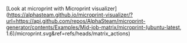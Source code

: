 [Look at microprint with Microprint visualizer](https://alphasteam.github.io/microprint-visualizer/?url=https://api.github.com/repos/AlphaSteam/microprint-generator/contents/Examples/Mid-job-matrix/microprint-(ubuntu-latest, 1.6)/microprint.svg&ref=refs/heads/matrix_actions)